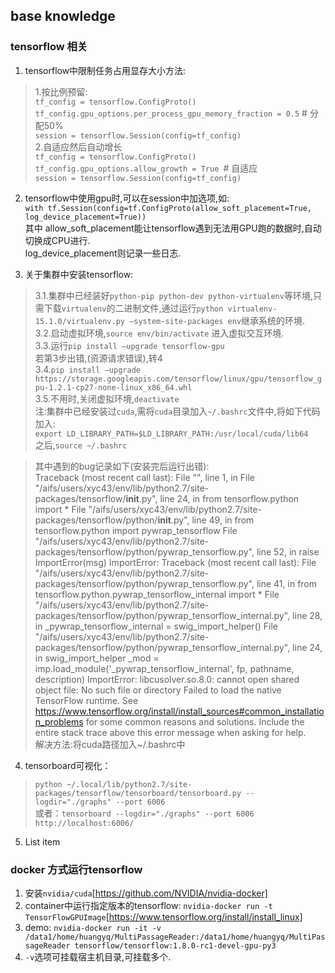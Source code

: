 ﻿**base knowledge**
-------------
### tensorflow 相关

 1. tensorflow中限制任务占用显存大小方法:
>1.按比例预留:<br>
`tf_config = tensorflow.ConfigProto()`
`tf_config.gpu_options.per_process_gpu_memory_fraction = 0.5` # 分配50%<br>
`session = tensorflow.Session(config=tf_config)`<br>
2.自适应然后自动增长<br>
`tf_config = tensorflow.ConfigProto()`
`tf_config.gpu_options.allow_growth = True `# 自适应<br>
`session = tensorflow.Session(config=tf_config)`

 2. tensorflow中使用gpu时,可以在session中加选项,如:<br>
 `with tf.Session(config=tf.ConfigProto(allow_soft_placement=True, log_device_placement=True))`<br>
其中 allow_soft_placement能让tensorflow遇到无法用GPU跑的数据时,自动切换成CPU进行. <br>log_device_placement则记录一些日志.

 3. 关于集群中安装tensorflow:
 >3.1.集群中已经装好`python-pip python-dev python-virtualenv`等环境,只需下载`virtualenv`的二进制文件,通过运行`python virtualenv-15.1.0/virtualenv.py –system-site-packages env`继承系统的环境.<br>
3.2.启动虚拟环境,`source env/bin/activate`
进入虚拟交互环境.<br>
3.3.运行`pip install –upgrade tensorflow-gpu`<br>
若第3步出错,(资源请求错误),转4<br>
3.4.`pip install –upgrade https://storage.googleapis.com/tensorflow/linux/gpu/tensorflow_gpu-1.2.1-cp27-none-linux_x86_64.whl`<br>
3.5.不用时,关闭虚拟环境,`deactivate`<br>
注:集群中已经安装过`cuda`,需将`cuda`目录加入`~/.bashrc`文件中,将如下代码加入:<br>
    `export LD_LIBRARY_PATH=$LD_LIBRARY_PATH:/usr/local/cuda/lib64`<br>
之后,`source ~/.bashrc`

 >其中遇到的bug记录如下(安装完后运行出错):<br>
Traceback (most recent call last):
  File "<stdin>", line 1, in <module>
  File "/aifs/users/xyc43/env/lib/python2.7/site-packages/tensorflow/__init__.py", line 24, in <module>
    from tensorflow.python import *
  File "/aifs/users/xyc43/env/lib/python2.7/site-packages/tensorflow/python/__init__.py", line 49, in <module>
    from tensorflow.python import pywrap_tensorflow
  File "/aifs/users/xyc43/env/lib/python2.7/site-packages/tensorflow/python/pywrap_tensorflow.py", line 52, in <module>
    raise ImportError(msg)
ImportError: Traceback (most recent call last):
  File "/aifs/users/xyc43/env/lib/python2.7/site-packages/tensorflow/python/pywrap_tensorflow.py", line 41, in <module>
    from tensorflow.python.pywrap_tensorflow_internal import *
  File "/aifs/users/xyc43/env/lib/python2.7/site-packages/tensorflow/python/pywrap_tensorflow_internal.py", line 28, in <module>
    _pywrap_tensorflow_internal = swig_import_helper()
  File "/aifs/users/xyc43/env/lib/python2.7/site-packages/tensorflow/python/pywrap_tensorflow_internal.py", line 24, in swig_import_helper
    _mod = imp.load_module('_pywrap_tensorflow_internal', fp, pathname, description)
ImportError: libcusolver.so.8.0: cannot open shared object file: No such file or directory
Failed to load the native TensorFlow runtime.
See https://www.tensorflow.org/install/install_sources#common_installation_problems
for some common reasons and solutions.  Include the entire stack trace
above this error message when asking for help.<br>
解决方法:将cuda路径加入~/.bashrc中

 4. tensorboard可视化： 
>`python ~/.local/lib/python2.7/site-packages/tensorflow/tensorboard/tensorboard.py --logdir="./graphs" --port 6006`<br>
或者：`tensorboard --logdir="./graphs" --port 6006
http://localhost:6006/`

 5. List item


### docker 方式运行tensorflow

1. 安装`nvidia/cuda`[https://github.com/NVIDIA/nvidia-docker]
2. container中运行指定版本的tensorflow: `nvidia-docker run -t TensorFlowGPUImage`[https://www.tensorflow.org/install/install_linux]
3. demo: `nvidia-docker run -it -v /data1/home/huangyq/MultiPassageReader:/data1/home/huangyq/MultiPassageReader tensorflow/tensorflow:1.8.0-rc1-devel-gpu-py3`
4. `-v`选项可挂载宿主机目录,可挂载多个.


 


